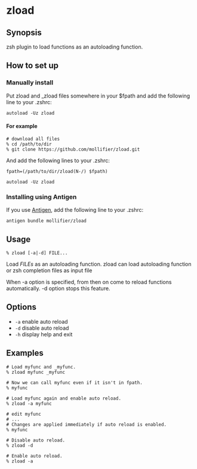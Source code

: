 # zload

## Synopsis
zsh plugin to load functions as an autoloading function.

## How to set up

### Manually install

Put zload and _zload files somewhere in your $fpath and add the following line to your .zshrc:

```
autoload -Uz zload
```

#### For example

```
# download all files
% cd /path/to/dir
% git clone https://github.com/mollifier/zload.git
```

And add the following lines to your .zshrc:

```
fpath=(/path/to/dir/zload(N-/) $fpath)

autoload -Uz zload
```

### Installing using Antigen
If you use [Antigen](https://github.com/zsh-users/antigen), add the following line to your .zshrc:

```
antigen bundle mollifier/zload
```

## Usage

```
% zload [-a|-d] FILE...
```

Load <var>FILEs</var> as an autoloading function.
zload can load autoloading function or zsh completion files as input file

When -a option is specified, from then on come to reload functions automatically. -d option stops this feature.

## Options
* `-a` enable auto reload
* `-d` disable auto reload
* `-h` display help and exit

## Examples

```
# Load myfunc and _myfunc.
% zload myfunc _myfunc

# Now we can call myfunc even if it isn't in fpath.
% myfunc

# Load myfunc again and enable auto reload.
% zload -a myfunc

# edit myfunc
# ...
# Changes are applied immediately if auto reload is enabled.
% myfunc

# Disable auto reload.
% zload -d

# Enable auto reload.
% zload -a
```

